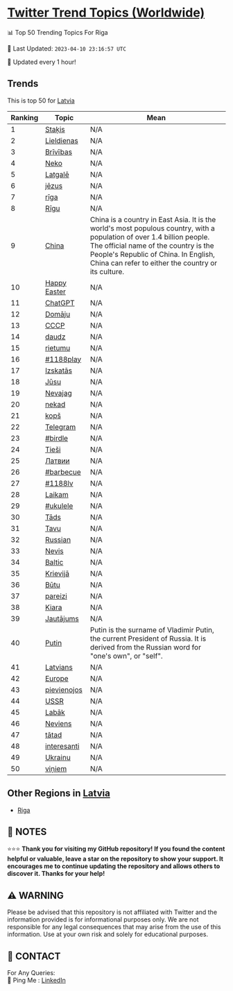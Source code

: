 [Twitter Trend Topics (Worldwide)](https://github.com/ErcinDedeoglu/Twitter-Trend-Topics)
==========


📊 Top 50 Trending Topics For Riga

📆 Last Updated: `2023-04-10 23:16:57 UTC`

🔧 Updated every 1 hour!


## Trends

This is top 50 for [Latvia](</Latvia>)

| Ranking | Topic | Mean |
| ------- | ------------ | ------------ |
| 1 | [Staķis](http://twitter.com/search?q=Sta%c4%b7is) | N/A |
| 2 | [Lieldienas](http://twitter.com/search?q=Lieldienas) | N/A |
| 3 | [Brīvības](http://twitter.com/search?q=Br%c4%abv%c4%abbas) | N/A |
| 4 | [Neko](http://twitter.com/search?q=Neko) | N/A |
| 5 | [Latgalē](http://twitter.com/search?q=Latgal%c4%93) | N/A |
| 6 | [jēzus](http://twitter.com/search?q=j%c4%93zus) | N/A |
| 7 | [rīga](http://twitter.com/search?q=r%c4%abga) | N/A |
| 8 | [Rīgu](http://twitter.com/search?q=R%c4%abgu) | N/A |
| 9 | [China](http://twitter.com/search?q=China) | China is a country in East Asia. It is the world's most populous country, with a population of over 1.4 billion people. The official name of the country is the People's Republic of China. In English, China can refer to either the country or its culture. |
| 10 | [Happy Easter](http://twitter.com/search?q=Happy+Easter) | N/A |
| 11 | [ChatGPT](http://twitter.com/search?q=ChatGPT) | N/A |
| 12 | [Domāju](http://twitter.com/search?q=Dom%c4%81ju) | N/A |
| 13 | [СССР](http://twitter.com/search?q=%d0%a1%d0%a1%d0%a1%d0%a0) | N/A |
| 14 | [daudz](http://twitter.com/search?q=daudz) | N/A |
| 15 | [rietumu](http://twitter.com/search?q=rietumu) | N/A |
| 16 | [#1188play](http://twitter.com/search?q=%231188play) | N/A |
| 17 | [Izskatās](http://twitter.com/search?q=Izskat%c4%81s) | N/A |
| 18 | [Jūsu](http://twitter.com/search?q=J%c5%absu) | N/A |
| 19 | [Nevajag](http://twitter.com/search?q=Nevajag) | N/A |
| 20 | [nekad](http://twitter.com/search?q=nekad) | N/A |
| 21 | [kopš](http://twitter.com/search?q=kop%c5%a1) | N/A |
| 22 | [Telegram](http://twitter.com/search?q=Telegram) | N/A |
| 23 | [#birdle](http://twitter.com/search?q=%23birdle) | N/A |
| 24 | [Tieši](http://twitter.com/search?q=Tie%c5%a1i) | N/A |
| 25 | [Латвии](http://twitter.com/search?q=%d0%9b%d0%b0%d1%82%d0%b2%d0%b8%d0%b8) | N/A |
| 26 | [#barbecue](http://twitter.com/search?q=%23barbecue) | N/A |
| 27 | [#1188lv](http://twitter.com/search?q=%231188lv) | N/A |
| 28 | [Laikam](http://twitter.com/search?q=Laikam) | N/A |
| 29 | [#ukulele](http://twitter.com/search?q=%23ukulele) | N/A |
| 30 | [Tāds](http://twitter.com/search?q=T%c4%81ds) | N/A |
| 31 | [Tavu](http://twitter.com/search?q=Tavu) | N/A |
| 32 | [Russian](http://twitter.com/search?q=Russian) | N/A |
| 33 | [Nevis](http://twitter.com/search?q=Nevis) | N/A |
| 34 | [Baltic](http://twitter.com/search?q=Baltic) | N/A |
| 35 | [Krievijā](http://twitter.com/search?q=Krievij%c4%81) | N/A |
| 36 | [Būtu](http://twitter.com/search?q=B%c5%abtu) | N/A |
| 37 | [pareizi](http://twitter.com/search?q=pareizi) | N/A |
| 38 | [Kiara](http://twitter.com/search?q=Kiara) | N/A |
| 39 | [Jautājums](http://twitter.com/search?q=Jaut%c4%81jums) | N/A |
| 40 | [Putin](http://twitter.com/search?q=Putin) | Putin is the surname of Vladimir Putin, the current President of Russia. It is derived from the Russian word for "one's own", or "self". |
| 41 | [Latvians](http://twitter.com/search?q=Latvians) | N/A |
| 42 | [Europe](http://twitter.com/search?q=Europe) | N/A |
| 43 | [pievienojos](http://twitter.com/search?q=pievienojos) | N/A |
| 44 | [USSR](http://twitter.com/search?q=USSR) | N/A |
| 45 | [Labāk](http://twitter.com/search?q=Lab%c4%81k) | N/A |
| 46 | [Neviens](http://twitter.com/search?q=Neviens) | N/A |
| 47 | [tātad](http://twitter.com/search?q=t%c4%81tad) | N/A |
| 48 | [interesanti](http://twitter.com/search?q=interesanti) | N/A |
| 49 | [Ukrainu](http://twitter.com/search?q=Ukrainu) | N/A |
| 50 | [viņiem](http://twitter.com/search?q=vi%c5%86iem) | N/A |



## Other Regions in [Latvia](</Latvia>)

* [Riga](</Latvia/Riga.md>)



## 📝 NOTES

⭐⭐⭐ **Thank you for visiting my GitHub repository! If you found the content helpful or valuable, leave a star on the repository to show your support. It encourages me to continue updating the repository and allows others to discover it. Thanks for your help!**


## ⚠️ WARNING

Please be advised that this repository is not affiliated with Twitter and the information provided is for informational purposes only. We are not responsible for any legal consequences that may arise from the use of this information. Use at your own risk and solely for educational purposes.


## 📨 CONTACT

 For Any Queries:  
            🏓 Ping Me : [LinkedIn](https://www.linkedin.com/in/ercindedeoglu/)
